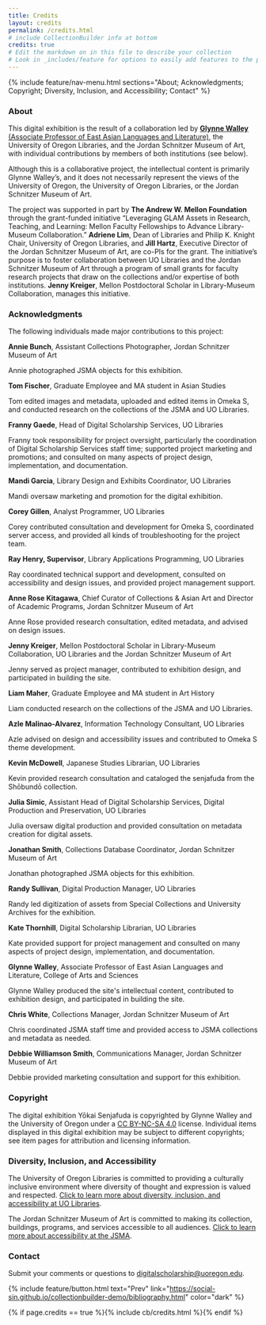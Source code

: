 ```yaml
---
title: Credits
layout: credits
permalink: /credits.html
# include CollectionBuilder info at bottom
credits: true
# Edit the markdown on in this file to describe your collection
# Look in _includes/feature for options to easily add features to the page
---
```


{% include feature/nav-menu.html sections="About; Acknowledgments; Copyright; Diversity, Inclusion, and Accessibility; Contact" %}


### About
This digital exhibition is the result of a collaboration led by [**Glynne Walley** (Associate Professor of East Asian Languages and Literature)](https://eall.uoregon.edu/profile/glynne/), the University of Oregon Libraries, and the Jordan Schnitzer Museum of Art, with individual contributions by members of both institutions (see below). 

Although this is a collaborative project, the intellectual content is primarily Glynne Walley’s, and it does not necessarily represent the views of the University of Oregon, the University of Oregon Libraries, or the Jordan Schnitzer Museum of Art.

The project was supported in part by **The Andrew W. Mellon Foundation** through the grant-funded initiative “Leveraging GLAM Assets in Research, Teaching, and Learning: Mellon Faculty Fellowships to Advance Library-Museum Collaboration.” **Adriene Lim**, Dean of Libraries and Philip K. Knight Chair, University of Oregon Libraries, and **Jill Hartz**, Executive Director of the Jordan Schnitzer Museum of Art, are co-PIs for the grant. The initiative’s purpose is to foster collaboration between UO Libraries and the Jordan Schnitzer Museum of Art through a program of small grants for faculty research projects that draw on the collections and/or expertise of both institutions. **Jenny Kreiger**, Mellon Postdoctoral Scholar in Library-Museum Collaboration, manages this initiative.

### Acknowledgments
The following individuals made major contributions to this project:

**Annie Bunch**, Assistant Collections Photographer, Jordan Schnitzer Museum of Art

Annie photographed JSMA objects for this exhibition.

**Tom Fischer**, Graduate Employee and MA student in Asian Studies

Tom edited images and metadata, uploaded and edited items in Omeka S, and conducted research on the collections of the JSMA and UO Libraries. 

**Franny Gaede**, Head of Digital Scholarship Services, UO Libraries

Franny took responsibility for project oversight, particularly the coordination of Digital Scholarship Services staff time; supported project marketing and promotions; and consulted on many aspects of project design, implementation, and documentation.

**Mandi Garcia**, Library Design and Exhibits Coordinator, UO Libraries

Mandi oversaw marketing and promotion for the digital exhibition.

**Corey Gillen**, Analyst Programmer, UO Libraries

Corey contributed consultation and development for Omeka S, coordinated server access, and provided all kinds of troubleshooting for the project team.

**Ray Henry, Supervisor**, Library Applications Programming, UO Libraries

Ray coordinated technical support and development, consulted on accessibility and design issues, and provided project management support.

**Anne Rose Kitagawa**, Chief Curator of Collections & Asian Art and Director of Academic Programs, Jordan Schnitzer Museum of Art

Anne Rose provided research consultation, edited metadata, and advised on design issues.

**Jenny Kreiger**, Mellon Postdoctoral Scholar in Library-Museum Collaboration, UO Libraries and the Jordan Schnitzer Museum of Art

Jenny served as project manager, contributed to exhibition design, and participated in building the site.

**Liam Maher**, Graduate Employee and MA student in Art History

Liam conducted research on the collections of the JSMA and UO Libraries. 

**Azle Malinao-Alvarez**, Information Technology Consultant, UO Libraries

Azle advised on design and accessibility issues and contributed to Omeka S theme development.

**Kevin McDowell**, Japanese Studies Librarian, UO Libraries

Kevin provided research consultation and cataloged the senjafuda from the Shōbundō collection.

**Julia Simic**, Assistant Head of Digital Scholarship Services, Digital Production and Preservation, UO Libraries

Julia oversaw digital production and provided consultation on metadata creation for digital assets.

**Jonathan Smith**, Collections Database Coordinator, Jordan Schnitzer Museum of Art

Jonathan photographed JSMA objects for this exhibition.

**Randy Sullivan**, Digital Production Manager, UO Libraries

Randy led digitization of assets from Special Collections and University Archives for the exhibition.

**Kate Thornhill**, Digital Scholarship Librarian, UO Libraries

Kate provided support for project management and consulted on many aspects of project design, implementation, and documentation.

**Glynne Walley**, Associate Professor of East Asian Languages and Literature, College of Arts and Sciences

Glynne Walley produced the site's intellectual content, contributed to exhibition design, and participated in building the site.

**Chris White**, Collections Manager, Jordan Schnitzer Museum of Art

Chris coordinated JSMA staff time and provided access to JSMA collections and metadata as needed.

**Debbie Williamson Smith**, Communications Manager, Jordan Schnitzer Museum of Art

Debbie provided marketing consultation and support for this exhibition.

### Copyright
The digital exhibition Yōkai Senjafuda is copyrighted by Glynne Walley and the University of Oregon under a [CC BY-NC-SA 4.0](https://creativecommons.org/licenses/by-nc-sa/4.0/) license. Individual items displayed in this digital exhibition may be subject to different copyrights; see item pages for attribution and licensing information.

### Diversity, Inclusion, and Accessibility
The University of Oregon Libraries is committed to providing a culturally inclusive environment where diversity of thought and expression is valued and respected. [Click to learn more about diversity, inclusion, and accessibility at UO Libraries](https://library.uoregon.edu/diversity-and-inclusion).

The Jordan Schnitzer Museum of Art is committed to making its collection, buildings, programs, and services accessible to all audiences. [Click to learn more about accessibility at the JSMA](https://jsma.uoregon.edu/Accessibility).

### Contact
Submit your comments or questions to [digitalscholarship@uoregon.edu](mailto:digitalscholarship@uoregon.edu).

{% include feature/button.html text="Prev" link="https://social-sin.github.io/collectionbuilder-demo/bibliography.html" color="dark" %}

{% if page.credits == true %}{% include cb/credits.html %}{% endif %}
